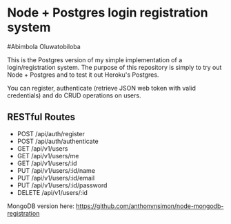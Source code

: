 # Node + Postgres login registration system
#Abimbola Oluwatobiloba


This is the Postgres version of my simple implementation of a login/registration system.
The purpose of this repository is simply to try out Node + Postgres and to test it out Heroku's Postgres.

You can register, authenticate (retrieve JSON web token with valid credentials) and do CRUD operations on users.

## RESTful Routes
- POST /api/auth/register
- POST /api/auth/authenticate
- GET /api/v1/users
- GET /api/v1/users/me
- GET /api/v1/users/:id
- PUT /api/v1/users/:id/name
- PUT /api/v1/users/:id/email
- PUT /api/v1/users/:id/password
- DELETE /api/v1/users/:id

MongoDB version here: https://github.com/anthonynsimon/node-mongodb-registration
